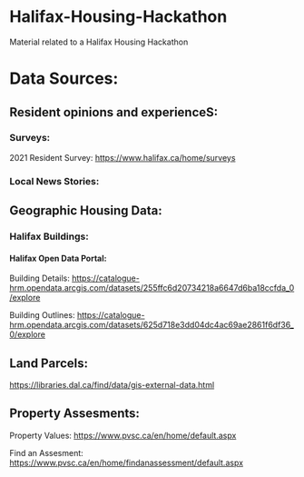 # Halifax-Housing-Hackathon
Material related to a Halifax Housing Hackathon

# Data Sources:

## Resident opinions and experienceS:

### Surveys:
2021 Resident Survey:
https://www.halifax.ca/home/surveys

### Local News Stories:

## Geographic Housing Data:

### Halifax Buildings:

#### Halifax Open Data Portal:

Building Details:
https://catalogue-hrm.opendata.arcgis.com/datasets/255ffc6d20734218a6647d6ba18ccfda_0/explore

Building Outlines:
https://catalogue-hrm.opendata.arcgis.com/datasets/625d718e3dd04dc4ac69ae2861f6df36_0/explore


## Land Parcels:
https://libraries.dal.ca/find/data/gis-external-data.html


## Property Assesments:

Property Values:
https://www.pvsc.ca/en/home/default.aspx

Find an Assesment:
https://www.pvsc.ca/en/home/findanassessment/default.aspx
